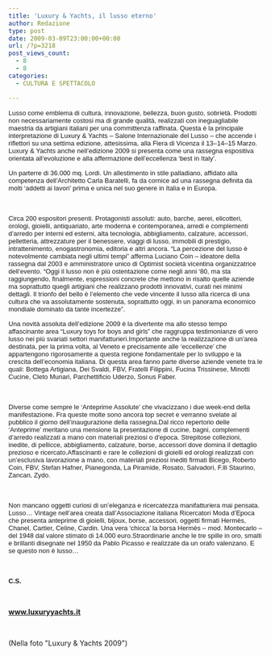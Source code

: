 ```yaml
---
title: 'Luxury & Yachts, il lusso eterno'
author: Redazione
type: post
date: 2009-03-09T23:00:00+00:00
url: /?p=3218
post_views_count:
  - 8
  - 8
categories:
  - CULTURA E SPETTACOLO

---
```

<p style="text&#45;align: left; ">
  <font face="Tahoma, sans&#45;serif"><font size="2">Lusso come emblema di cultura, innovazione, bellezza, buon gusto, sobriet&agrave;. Prodotti non necessariamente costosi ma di grande qualit&agrave;, realizzati con ineguagliabile maestria da artigiani italiani per una committenza raffinata. Questa &egrave; la principale interpretazione di Luxury & Yachts &ndash; Salone Internazionale del Lusso &ndash; che accende i riflettori su una settima edizione, attesissima, alla Fiera di Vicenza il 13&ndash;14&ndash;15 Marzo. </font></font><font face="Tahoma, sans&#45;serif"><font size="2">Luxury & Yachts anche nell&rsquo;edizione 2009 si presenta come una rassegna espositiva orientata all&rsquo;evoluzione e alla affermazione dell&rsquo;eccellenza &lsquo;best in Italy&rsquo;.</font></font>
</p>

<p style="text&#45;align: left; ">
  <font face="Tahoma, sans&#45;serif"><font size="2">Un parterre di 36.000 mq. Lordi. Un allestimento in stile palladiano, affidato alla competenza dell&rsquo;Architetto Carla Baratelli, fa da cornice ad una rassegna definita da molti &lsquo;addetti ai lavori&rsquo; prima e unica nel suo genere in Italia e in Europa.</font></font>
</p>

<p style="text&#45;align: left; ">
  &nbsp;
</p>

<p style="text&#45;align: left; ">
  <font face="Tahoma, sans&#45;serif"><font size="2"> Circa 200 espositori presenti. Protagonisti assoluti: auto, barche, aerei, elicotteri, orologi, gioielli, antiquariato, arte moderna e contemporanea, arredi e complementi d&rsquo;arredo per interni ed esterni, alta tecnologia, abbigliamento, calzature, accessori, pelletteria, attrezzature per il benessere, viaggi di lusso, immobili di prestigio, intrattenimento, enogastronomia, editoria e altri ancora. &ldquo;La percezione del lusso &egrave; notevolmente cambiata negli ultimi tempi&rdquo; afferma Luciano Coin &ndash; ideatore della rassegna dal 2003 e amministratore unico di Optimist societ&agrave; vicentina organizzatrice dell&rsquo;evento. &ldquo;Oggi il lusso non &egrave; pi&ugrave; ostentazione come negli anni &lsquo;80, ma sta raggiungendo, finalmente, espressioni concrete che mettono in risalto quelle aziende ma soprattutto quegli artigiani che realizzano prodotti innovativi, curati nei minimi dettagli. Il trionfo del bello &egrave; l&rsquo;elemento che vede vincente il lusso alla ricerca di una cultura che va assolutamente sostenuta, soprattutto oggi, in un panorama economico mondiale dominato da tante incertezze&rdquo;.</font></font>
</p>

<p style="text&#45;align: left; ">
  <font face="Tahoma, sans&#45;serif"><font size="2">Una novit&agrave; assoluta dell&#8217;edizione 2009 &egrave; la divertente ma allo stesso tempo affascinante area &ldquo;Luxury toys for boys and girls&rdquo; che raggruppa testimonianze di vero lusso nei pi&ugrave; svariati settori manifatturieri.</font></font><font face="Tahoma, sans&#45;serif"><font size="2">Importante anche la realizzazione di un&rsquo;area destinata, per la prima volta, al Veneto e precisamente alle &lsquo;eccellenze&rsquo; che appartengono rigorosamente a questa regione fondamentale per lo sviluppo e la crescita dell&rsquo;economia italiana. Di questa area fanno parte diverse aziende venete tra le quali: Bottega Artigiana, Dei Svaldi, FBV, Fratelli Filippini, Fucina Trissinese, Minotti Cucine, Cleto Munari, Parchettificio Uderzo, Sonus Faber.</font></font>
</p>

<p style="text&#45;align: left; ">
  &nbsp;
</p>

<p style="text&#45;align: left; ">
  <font face="Tahoma, sans&#45;serif"><font size="2">D</font></font><font face="Tahoma, sans&#45;serif"><font size="2">iverse come sempre le &lsquo;Anteprime Assolute&rsquo; che vivacizzano i due week&#45;end della manifestazione. Fra queste molte sono ancora top secret e verranno svelate al pubblico il giorno dell&#8217;inaugurazione della rassegna.</font></font><font face="Tahoma, sans&#45;serif"><font size="2">Dal ricco repertorio delle &lsquo;Anteprime&rsquo; meritano una mensione la presentazione di cucine, bagni, complementi d&rsquo;arredo realizzati a mano con materiali preziosi o d&rsquo;epoca. Strepitose collezioni, inedite, di pellicce, abbigliamento, calzature, borse, accessori dove domina il dettaglio prezioso e ricercato.</font></font><font face="Tahoma, sans&#45;serif"><font size="2">Affascinanti e rare le collezioni di gioielli ed orologi realizzati con un&rsquo;esclusiva lavorazione a mano, con materiali preziosi inediti firmati Bicego, Roberto Coin, FBV, Stefan Hafner, Pianegonda, La Piramide, Rosato, Salvadori, F.lli Staurino, Zancan, Zydo.</font></font>
</p>

<p style="text&#45;align: left; ">
  &nbsp;
</p>

<p style="text&#45;align: left; ">
  <font face="Tahoma, sans&#45;serif"><font size="2">Non mancano oggetti curiosi di un&rsquo;eleganza e ricercatezza manifatturiera mai pensata. Lusso&#8230; Vintage nell&rsquo;area creata dall&rsquo;Associazione italiana Ricercatori Moda d&rsquo;Epoca che presenta anteprime di gioielli, bijoux, borse, accessori, oggetti firmati Herm&egrave;s, Chanel, Cartier, Celine, Cardin. Una vera &lsquo;chicca&rsquo; la borsa Herm&egrave;s &ndash; mod. Montecarlo &ndash; del 1948 dal valore stimato di 14.000 euro.</font></font><font face="Tahoma, sans&#45;serif"><font size="2">Straordinarie anche le tre spille in oro, smalti e brillanti disegnate nel 1950 da Pablo Picasso e realizzate da un orafo valenzano. E se questo non &egrave; lusso&#8230;</font></font>
</p>

<p style="text&#45;align: left; ">
  &nbsp;
</p>

<p style="text&#45;align: left; ">
  <font face="Tahoma, sans&#45;serif"><font size="2"><strong>C.S.</strong></font></font>
</p>

<p style="text&#45;align: left; ">
  &nbsp;
</p>

<p style="text&#45;align: left; ">
  <strong><font color="#008000"><a href="https://www.luxuryyachts.it/">www.luxuryyachts.it</a></font></strong><font color="#008000"> </font>
</p>

<p style="text&#45;align: left; ">
  &nbsp;
</p>

<p style="text&#45;align: left; ">
  (Nella foto "Luxury & Yachts 2009")
</p>